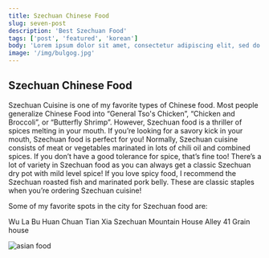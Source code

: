 ```yaml
---
title: Szechuan Chinese Food
slug: seven-post
description: 'Best Szechuan Food'
tags: ['post', 'featured', 'korean']
body: 'Lorem ipsum dolor sit amet, consectetur adipiscing elit, sed do eiusmod tempor incididunt ut labore et dolore magna aliqua. Ut enim ad minim veniam, quis nostrud exercitation ullamco laboris nisi ut aliquip ex ea commodo consequat. Duis aute irure dolor in reprehenderit in voluptate velit esse cillum dolore eu fugiat nulla pariatur. Excepteur sint occaecat cupidatat non proident, sunt in culpa qui officia deserunt mollit anim id est laborum.'
image: '/img/bulgog.jpg'
---
```


## Szechuan Chinese Food

Szechuan Cuisine is one of my favorite types of Chinese food. Most people generalize Chinese Food into “General Tso's Chicken”, “Chicken and Broccoli”, or “Butterfly Shrimp”. However, Szechuan food is a thriller of spices melting in your mouth. If you’re looking for a savory kick in your mouth, Szechuan food is perfect for you! Normally, Szechuan cuisine consists of meat or vegetables marinated in lots of chili oil and combined spices. If you don’t have a good tolerance for spice, that’s fine too! There’s a lot of variety in Szechuan food as you can always get a classic Szechuan dry pot with mild level spice! If you love spicy food, I recommend the Szechuan roasted fish and marinated pork belly. These are classic staples when you’re ordering Szechuan cuisine!

Some of my favorite spots in the city for Szechuan food are:

Wu La Bu Huan
Chuan Tian Xia
Szechuan Mountain House
Alley 41
Grain house

![asian food](/img/asian5.jpg)
